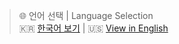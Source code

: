 > 🌐 언어 선택 | Language Selection  
> 🇰🇷 [한국어 보기](./README.ko.md) | 🇺🇸 [View in English](./README.en.md)
